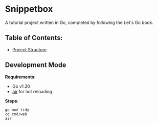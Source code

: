 # Snippetbox

A tutorial project written in Go, completed by following the Let's Go book.

## Table of Contents:

- [Project Structure](./docs/project-structure.md)

## Development Mode

**Requirements:**

- Go v1.20
- [air](https://github.com/cosmtrek/air) for hot reloading

**Steps:**

```
go mod tidy
cd cmd/web
air
```
